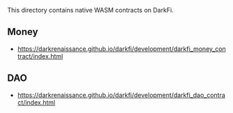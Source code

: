 This directory contains native WASM contracts on DarkFi.

## Money

* https://darkrenaissance.github.io/darkfi/development/darkfi_money_contract/index.html


## DAO

* https://darkrenaissance.github.io/darkfi/development/darkfi_dao_contract/index.html
